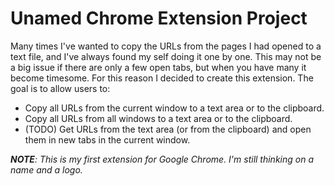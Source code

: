 Unamed Chrome Extension Project
===============================

Many times I've wanted to copy the URLs from the pages I had opened to a text
file, and I've always found my self doing it one by one. This may not be a big
issue if there are only a few open tabs, but when you have many it become
timesome. For this reason I decided to create this extension. The goal is to
allow users to:

* Copy all URLs from the current window to a text area or to the clipboard.
* Copy all URLs from all windows to a text area or to the clipboard.
* (TODO) Get URLs from the text area (or from the clipboard) and open them in
new tabs in the current window.

_**NOTE**: This is my first extension for Google Chrome. I'm still thinking on a
name and a logo._

